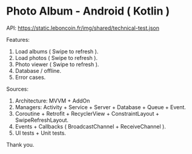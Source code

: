 # Photo Album - Android ( Kotlin )

API:
https://static.leboncoin.fr/img/shared/technical-test.json

Features:
1. Load albums ( Swipe to refresh ).
2. Load photos ( Swipe to refresh ).
3. Photo viewer ( Swipe to refresh ).
4. Database / offline.
5. Error cases.

Sources:
1. Architecture: MVVM + AddOn 
2. Managers: Activity + Service + Server + Database + Queue + Event.
3. Coroutine + Retrofit + RecyclerView + ConstraintLayout + SwipeRefreshLayout.
4. Events + Callbacks ( BroadcastChannel + ReceiveChannel ).
5. UI tests + Unit tests.

Thank you.

